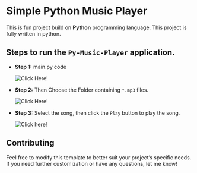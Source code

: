 # Simple Python Music Player

This is fun project build on **Python** programming language. This project is fully written in python.

## Steps to run the `Py-Music-Player` application.
- **Step 1:** main.py code
  
  ![Click Here!](./screenshots/Screenshot1.png) 

- **Step 2:** Then Choose the Folder containing `*.mp3` files.

  ![Click Here!](./screenshots/Screenshot2.png)

- **Step 3:** Select the song, then click the `Play` button to play the song.
  
  ![Click here!](./screenshots/Screenshot3.png)


## Contributing
Feel free to modify this template to better suit your project’s specific needs. If you need further customization or have any questions, let me know!
